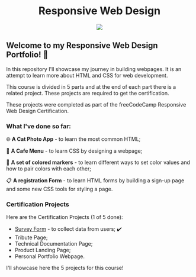<div align="center">

# Responsive Web Design </div>

<p align="center">
  <a href="https://skillicons.dev">
    <img src="https://skillicons.dev/icons?i=html,css" />
  </a>
</p>


## Welcome to my Responsive Web Design Portfolio! 🚀

In this repository I'll showcase my journey in building webpages. It is an attempt to learn more about HTML and CSS for web development.

This course is divided in 5 parts and at the end of each part there is a related project. These projects are required to get the certification.

These projects were completed as part of the freeCodeCamp Responsive Web Design Certification.

### What I've done so far:

🌐 **A Cat Photo App** - to learn the most common HTML;

🍰 **A Cafe Menu** - to learn CSS by designing a webpage;

🎨 **A set of colored markers** - to learn different ways to set color values and how to pair colors with each other;

📋 **A registration Form** - to learn HTML forms by building a sign-up page and some new CSS tools for styling a page.

### Certification Projects

Here are the Certification Projects (1 of 5 done):

* [Survey Form](https://github.com/ftomaz-c/freeCodeCamp/tree/main/Responsive%20Web%20Design/1.certification%20project) - to collect data from users; ✔️
* Tribute Page;
* Technical Documentation Page;
* Product Landing Page;
* Personal Portfolio Webpage.

I'll showcase here the 5 projects for this course!
